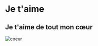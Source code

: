 # Je t'aime

## Je t'aime de tout mon cœur 
![coeur](https://upload.wikimedia.org/wikipedia/commons/thumb/f/f2/Liked.svg/1200px-Liked.svg.png)
